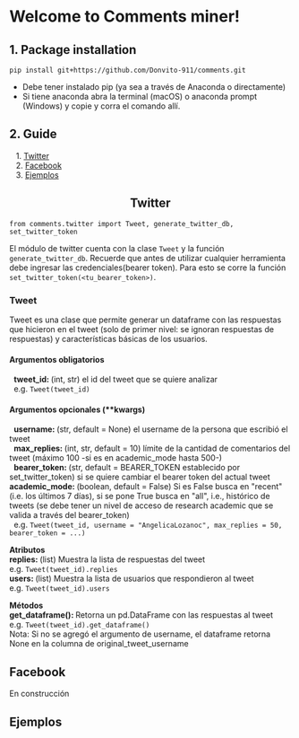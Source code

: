 # Welcome to Comments miner!


## 1. Package installation
    pip install git+https://github.com/Donvito-911/comments.git
- Debe tener instalado pip (ya sea a través de Anaconda o directamente)
- Si tiene anaconda abra la terminal (macOS) o anaconda prompt (Windows) y copie y corra el comando allí.

## 2. Guide
   1. [Twitter](#twitter) <br/>
   2. [Facebook](#facebook) <br/>
   3. [Ejemplos](#ejemplos) <br/>

## <center>Twitter <a id ="twitter"/> </center>
    from comments.twitter import Tweet, generate_twitter_db, set_twitter_token
El módulo de twitter cuenta con la clase `Tweet` y la función `generate_twitter_db`. Recuerde que antes de utilizar cualquier herramienta debe ingresar las credenciales(bearer token). Para esto se corre la función `set_twitter_token(<tu_bearer_token>)`.
### Tweet

Tweet es una clase que permite generar un dataframe con las respuestas que hicieron en el tweet (solo de primer nivel: se ignoran respuestas de respuestas) y características básicas de los usuarios.

#### Argumentos obligatorios<br/>
  <strong>tweet_id: </strong>(int, str) el id del tweet que se quiere analizar<br/>
  e.g. `Tweet(tweet_id)`

#### Argumentos opcionales (**kwargs)<br/>
  <strong>username: </strong> (str, default = None) el username de la persona que escribió el tweet<br/>
  <strong>max_replies: </strong> (int, str, default = 10) límite de la cantidad de comentarios del tweet (máximo 100 -si es en academic_mode hasta 500-)<br/>
  <strong>bearer_token: </strong> (str, default = BEARER_TOKEN establecido por set_twitter_token) si se quiere cambiar el bearer token del actual tweet<br/>
  <strong>academic_mode: </strong> (boolean, default = False) Si es False busca en "recent" (i.e. los últimos 7 días), si se pone True busca en "all", i.e., histórico de tweets (se debe tener un nivel de acceso de research academic que se valida a través del bearer_token)<br/>
  e.g. `Tweet(tweet_id, username = "AngelicaLozanoc", max_replies = 50, bearer_token = ...)`

<strong>Atributos</strong><br/>
<strong>replies: </strong> (list) Muestra la lista de respuestas del tweet <br/>
e.g. `Tweet(tweet_id).replies` <br/>
<strong>users: </strong> (list) Muestra la lista de usuarios que respondieron al tweet<br/>
e.g. `Tweet(tweet_id).users` <br/>

<strong>Métodos</strong><br/>
<strong>get_dataframe(): </strong> Retorna un pd.DataFrame con las respuestas al tweet <br/>
e.g. `Tweet(tweet_id).get_dataframe()` <br/>
Nota: Si no se agregó el argumento de username, el dataframe retorna None en la columna de original_tweet_username
## Facebook <a id ="facebook"/> 
En construcción
## Ejemplos <a id ="ejemplos"/> 
